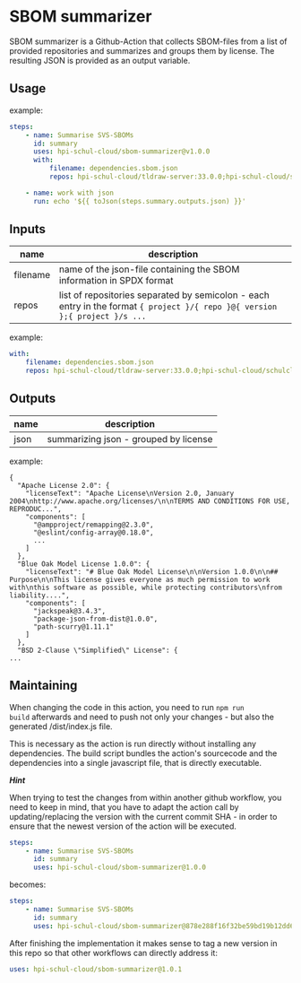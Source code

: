 # SBOM summarizer

SBOM summarizer is a Github-Action that collects SBOM-files from a list of provided repositories and summarizes and groups them by license.
The resulting JSON is provided as an output variable.

## Usage

example:

```yml
steps:
    - name: Summarise SVS-SBOMs
      id: summary
      uses: hpi-schul-cloud/sbom-summarizer@v1.0.0
      with:
          filename: dependencies.sbom.json
          repos: hpi-schul-cloud/tldraw-server:33.0.0;hpi-schul-cloud/schulcloud-client:33.0.0;hpi-schul-cloud/schulcloud-server:33.0.0

    - name: work with json
      run: echo '${{ toJson(steps.summary.outputs.json) }}'
```

## Inputs

| name     | description                                                                                                                 |
| -------- | --------------------------------------------------------------------------------------------------------------------------- |
| filename | name of the json-file containing the SBOM information in SPDX format                                                        |
| repos    | list of repositories separated by semicolon - each entry in the format `{ project }/{ repo }@{ version };{ project }/s ...` |

example:

```yml
with:
    filename: dependencies.sbom.json
    repos: hpi-schul-cloud/tldraw-server:33.0.0;hpi-schul-cloud/schulcloud-client:33.0.0;hpi-schul-cloud/schulcloud-server:33.0.0
```

## Outputs

| name | description                           |
| ---- | ------------------------------------- |
| json | summarizing json - grouped by license |

example:

```jsonc
{
  "Apache License 2.0": {
    "licenseText": "Apache License\nVersion 2.0, January 2004\nhttp://www.apache.org/licenses/\n\nTERMS AND CONDITIONS FOR USE, REPRODUC...",
    "components": [
      "@ampproject/remapping@2.3.0",
      "@eslint/config-array@0.18.0",
      ...
    ]
  },
  "Blue Oak Model License 1.0.0": {
    "licenseText": "# Blue Oak Model License\n\nVersion 1.0.0\n\n## Purpose\n\nThis license gives everyone as much permission to work with\nthis software as possible, while protecting contributors\nfrom liability....",
    "components": [
      "jackspeak@3.4.3",
      "package-json-from-dist@1.0.0",
      "path-scurry@1.11.1"
    ]
  },
  "BSD 2-Clause \"Simplified\" License": {
...
```

## Maintaining

When changing the code in this action, you need to run <code>npm run build</code> afterwards and need to push not only your changes - but also the generated /dist/index.js file.

This is necessary as the action is run directly without installing any dependencies. The build script bundles the action's sourcecode and the dependencies into a single javascript file, that is directly executable.

**_Hint_**

When trying to test the changes from within another github workflow, you need to keep in mind, that you have to adapt the action call by updating/replacing the version with the current commit SHA - in order to ensure that the newest version of the action will be executed.

```yml
steps:
    - name: Summarise SVS-SBOMs
      id: summary
      uses: hpi-schul-cloud/sbom-summarizer@1.0.0
```

becomes:

```yml
steps:
    - name: Summarise SVS-SBOMs
      id: summary
      uses: hpi-schul-cloud/sbom-summarizer@878e288f16f32be59bd19b12dd668a7874df7f06
```

After finishing the implementation it makes sense to tag a new version in this repo so that other workflows can directly address it:

```yml
uses: hpi-schul-cloud/sbom-summarizer@1.0.1
```
